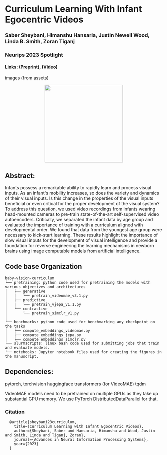 # Curriculum Learning With Infant Egocentric Videos
### Saber Sheybani, Himanshu Hansaria, Justin Newell Wood, Linda B. Smith, Zoran Tiganj
### Neurips 2023 Spotlight
#### Links: (Preprint), (Video)

images (from assets)
<div style="text-align: center;"><img src="assets/fig1.png" height="250px" ></div>

## Abstract:

Infants possess a remarkable ability to rapidly learn and process visual inputs. As an infant's mobility increases, so does the variety and dynamics of their visual inputs. Is this change in the properties of the visual inputs beneficial or even critical for the proper development of the visual system? To address this question, we used video recordings from infants wearing head-mounted cameras to pre-train state-of-the-art self-supervised video autoencoders. Critically, we separated the infant data by age group and evaluated the importance of training with a curriculum aligned with developmental order. We found that data from the youngest age group were necessary to kick-start learning. These results highlight the importance of slow visual inputs for the development of visual intelligence and provide a foundation for reverse engineering the learning mechanisms in newborn brains using image computable models from artificial intelligence.


## Code base Organization
```
baby-vision-curriculum
└── pretraining: python code used for pretraining the models with various objectives and architectures
│   ├── generative
│   |   └── pretrain_videomae_v3.1.py
│   ├── predictive
│   |   └── pretrain_vjepa_v1.1.py
│   └── contrastive
│       └── pretrain_simclr_v1.py
│
└── benchmarks: python code used for benchmarking any checkpoint on the tasks
│   ├── compute_embeddings_videomae.py
│   ├── compute_embeddings_jepa.py
│   ├── compute_embeddings_simclr.py
└── slurmscripts: linux bash code used for submitting jobs that train and evaluate models.
└── notebooks: Jupyter notebook files used for creating the figures in the manuscript.
```


## Dependencies:
pytorch, torchvision
huggingface transformers (for VideoMAE)
tqdm

VideoMAE models need to be pretrained on multiple GPUs as they take up substantial GPU memory. We use PyTorch DistributedDataParallel for that.

### Citation

```
  @article{sheybani23curriculum,
    title={Curriculum Learning with Infant Egocentric Videos},
    author={Sheybani, Saber and Hansaria, Himanshu and Wood, Justin and Smith, Linda and Tiganj, Zoran},
    journal={Advances in Neural Information Processing Systems},
    year={2023}
  }
```
